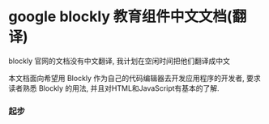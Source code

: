 # google blockly 教育组件中文文档(翻译)

blockly 官网的文档没有中文翻译, 我计划在空闲时间把他们翻译成中文


本文档面向希望用 Blockly 作为自己的代码编辑器去开发应用程序的开发者, 要求读者熟悉 Blockly 的用法, 并且对HTML和JavaScript有基本的了解.

### 起步

